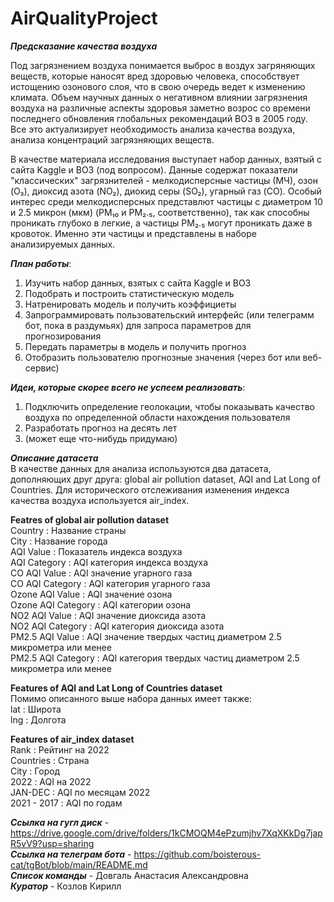 # AirQualityProject
***Предсказание качества воздуха***

Под загрязнением воздуха понимается выброс в воздух загряняющих веществ, которые наносят вред здоровью человека, способствует истощению озонового слоя, что в свою очередь ведет к изменению климата. Объем научных данных о негативном влиянии загрязнения воздуха на различные аспекты здоровья заметно возрос со времени последнего обновления глобальных рекомендаций ВОЗ в 2005 году. 
Все это актуализирует необходимость анализа качества воздуха, анализа концентраций загрязняющих веществ.

В качестве материала исследования выступает набор данных, взятый с сайта Kaggle и ВОЗ (под вопросом). Данные содержат показатели "классических" загрязнителей - мелкодисперсные частицы (МЧ), озон (O₃), диоксид азота (NO₂), диокид серы (SO₂), угарный газ (CO). Особый интерес среди мелкодисперсных представлют частицы с диаметром 10 и 2.5 микрон (мкм) (PM₁₀ и PM₂.₅, соответственно), так как способны проникать глубоко в легкие, а частицы PM₂.₅ могут проникать даже в кровоток. Именно эти частицы и представлены в наборе анализируемых данных.


***План работы***:
1) Изучить набор данных, взятых с сайта Kaggle и ВОЗ
2) Подобрать и построить статистическую модель
3) Натренировать модель и получить коэффициеты
4) Запрограммировать пользовательский интерфейс (или телеграмм бот, пока в раздумьях) для запроса параметров для прогнозирования
5) Передать параметры в модель и получить прогноз
6) Отобразить пользователю прогнозные значения (через бот или веб-сервис)

***Идеи, которые скорее всего не успеем реализовать***:
1) Подключить определение геолокации, чтобы показывать качество воздуха по определенной области нахождения пользователя
2) Разработать прогноз на десять лет
3) (может еще что-нибудь придумаю)

***Описание датасета***   
В качестве данных для анализа используются два датасета, дополняющих друг друга: global air pollution dataset, AQI and Lat Long of Countries. Для исторического отслеживания изменения индекса качества воздуха используется air_index.

**Featres of global air pollution dataset**   
Country : Название страны  
City : Название города  
AQI Value : Показатель индекса воздуха  
AQI Category : AQI категория индекса воздуха  
CO AQI Value : AQI значение угарного газа  
CO AQI Category : AQI категория угарного газа  
Ozone AQI Value : AQI значение озона  
Ozone AQI Category : AQI категории озона  
NO2 AQI Value : AQI значение диоксида азота  
NO2 AQI Category : AQI категория диоксида азота  
PM2.5 AQI Value : AQI значение твердых частиц диаметром 2.5 микрометра или менее  
PM2.5 AQI Category : AQI категория твердых частиц диаметром 2.5 микрометра или менее 

**Features of AQI and Lat Long of Countries dataset**  
Помимо описанного выше набора данных имеет также:  
lat : Широта    
lng : Долгота  

**Features of air_index dataset**  
Rank : Рейтинг на 2022    
Countries : Страна  
City : Город  
2022 : AQI на 2022  
JAN-DEC : AQI по месяцам 2022  
2021 - 2017 : AQI по годам  

***Ссылка на гугл диск*** - https://drive.google.com/drive/folders/1kCMOQM4ePzumjhv7XqXKkDg7japR5vV9?usp=sharing  
***Ссылка на телеграм бота*** - https://github.com/boisterous-cat/tgBot/blob/main/README.md  
***Список команды*** - Довгаль Анастасия Александровна  
***Куратор*** - Козлов Кирилл









